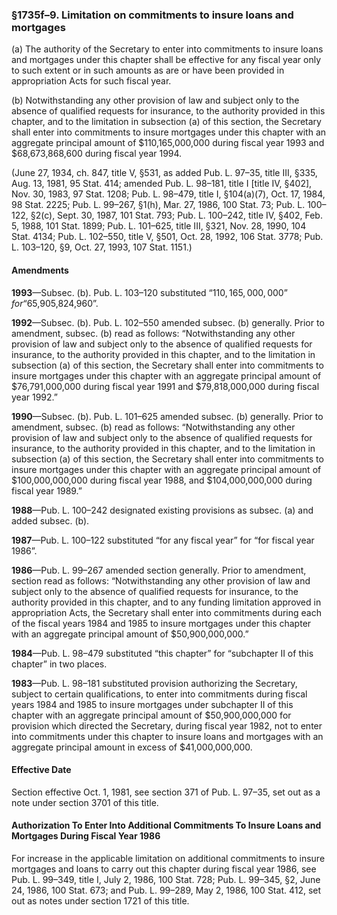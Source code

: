### §1735f–9. Limitation on commitments to insure loans and mortgages ###

(a) The authority of the Secretary to enter into commitments to insure loans and mortgages under this chapter shall be effective for any fiscal year only to such extent or in such amounts as are or have been provided in appropriation Acts for such fiscal year.

(b) Notwithstanding any other provision of law and subject only to the absence of qualified requests for insurance, to the authority provided in this chapter, and to the limitation in subsection (a) of this section, the Secretary shall enter into commitments to insure mortgages under this chapter with an aggregate principal amount of $110,165,000,000 during fiscal year 1993 and $68,673,868,600 during fiscal year 1994.

(June 27, 1934, ch. 847, title V, §531, as added Pub. L. 97–35, title III, §335, Aug. 13, 1981, 95 Stat. 414; amended Pub. L. 98–181, title I [title IV, §402], Nov. 30, 1983, 97 Stat. 1208; Pub. L. 98–479, title I, §104(a)(7), Oct. 17, 1984, 98 Stat. 2225; Pub. L. 99–267, §1(h), Mar. 27, 1986, 100 Stat. 73; Pub. L. 100–122, §2(c), Sept. 30, 1987, 101 Stat. 793; Pub. L. 100–242, title IV, §402, Feb. 5, 1988, 101 Stat. 1899; Pub. L. 101–625, title III, §321, Nov. 28, 1990, 104 Stat. 4134; Pub. L. 102–550, title V, §501, Oct. 28, 1992, 106 Stat. 3778; Pub. L. 103–120, §9, Oct. 27, 1993, 107 Stat. 1151.)

#### Amendments ####

**1993**—Subsec. (b). Pub. L. 103–120 substituted “$110,165,000,000” for “$65,905,824,960”.

**1992**—Subsec. (b). Pub. L. 102–550 amended subsec. (b) generally. Prior to amendment, subsec. (b) read as follows: “Notwithstanding any other provision of law and subject only to the absence of qualified requests for insurance, to the authority provided in this chapter, and to the limitation in subsection (a) of this section, the Secretary shall enter into commitments to insure mortgages under this chapter with an aggregate principal amount of $76,791,000,000 during fiscal year 1991 and $79,818,000,000 during fiscal year 1992.”

**1990**—Subsec. (b). Pub. L. 101–625 amended subsec. (b) generally. Prior to amendment, subsec. (b) read as follows: “Notwithstanding any other provision of law and subject only to the absence of qualified requests for insurance, to the authority provided in this chapter, and to the limitation in subsection (a) of this section, the Secretary shall enter into commitments to insure mortgages under this chapter with an aggregate principal amount of $100,000,000,000 during fiscal year 1988, and $104,000,000,000 during fiscal year 1989.”

**1988**—Pub. L. 100–242 designated existing provisions as subsec. (a) and added subsec. (b).

**1987**—Pub. L. 100–122 substituted “for any fiscal year” for “for fiscal year 1986”.

**1986**—Pub. L. 99–267 amended section generally. Prior to amendment, section read as follows: “Notwithstanding any other provision of law and subject only to the absence of qualified requests for insurance, to the authority provided in this chapter, and to any funding limitation approved in appropriation Acts, the Secretary shall enter into commitments during each of the fiscal years 1984 and 1985 to insure mortgages under this chapter with an aggregate principal amount of $50,900,000,000.”

**1984**—Pub. L. 98–479 substituted “this chapter” for “subchapter II of this chapter” in two places.

**1983**—Pub. L. 98–181 substituted provision authorizing the Secretary, subject to certain qualifications, to enter into commitments during fiscal years 1984 and 1985 to insure mortgages under subchapter II of this chapter with an aggregate principal amount of $50,900,000,000 for provision which directed the Secretary, during fiscal year 1982, not to enter into commitments under this chapter to insure loans and mortgages with an aggregate principal amount in excess of $41,000,000,000.

#### Effective Date ####

Section effective Oct. 1, 1981, see section 371 of Pub. L. 97–35, set out as a note under section 3701 of this title.

#### Authorization To Enter Into Additional Commitments To Insure Loans and Mortgages During Fiscal Year 1986 ####

For increase in the applicable limitation on additional commitments to insure mortgages and loans to carry out this chapter during fiscal year 1986, see Pub. L. 99–349, title I, July 2, 1986, 100 Stat. 728; Pub. L. 99–345, §2, June 24, 1986, 100 Stat. 673; and Pub. L. 99–289, May 2, 1986, 100 Stat. 412, set out as notes under section 1721 of this title.